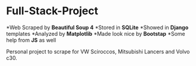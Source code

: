 # Full-Stack-Project
*Web Scraped by **Beautiful Soup 4**
*Stored in **SQLite**
*Showed in **Django** templates
*Analyzed by **Matplotlib**
*Made look nice by **Bootstap**
*Some help from **JS** as well

Personal project to scrape for VW Sciroccos, Mitsubishi Lancers and Volvo c30.
